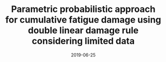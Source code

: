---
title: "Parametric probabilistic approach for cumulative fatigue damage using double linear damage rule considering limited data"
authors: "J. P. Dias, S. Ekwaro-Osire, A. Cunha Jr, S. Dabetwar, A. Nispel, F. M. Alemayehu, and H. B. Endeshaw"
journal: "International Journal of Fatigue"
year: "2019"
volume: "127"
pages: "246-258"
doi: "https://doi.org/10.1016/j.ijfatigue.2019.06.011"
pdf: "https://doi.org/10.1016/j.ijfatigue.2019.06.011"
arxiv: 
hal: "https://hal.archives-ouvertes.fr/hal-02158207"
image: "GraphicalAbstract_Paper_2019_IJFATIGUE.png"
layout: none
date: 2019-06-25
collection: publications
category: manuscripts
permalink: /publications/JournalPaper_2019_IJFatigue_v127_pp246-258
---